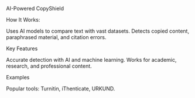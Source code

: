 AI-Powered CopyShield

How It Works:

Uses AI models to compare text with vast datasets.
Detects copied content, paraphrased material, and citation errors.


Key Features


Accurate detection with AI and machine learning.
Works for academic, research, and professional content.


Examples


Popular tools: Turnitin, iThenticate, URKUND.
